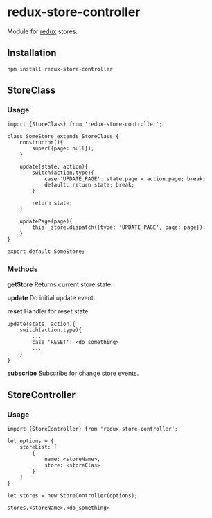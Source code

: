 # redux-store-controller 
Module for [redux](https://www.npmjs.com/package/redux) stores.

## Installation

```
npm install redux-store-controller
```

## StoreClass
### Usage

```
import {StoreClass} from 'redux-store-controller';

class SomeStore extends StoreClass {
	constructor(){
		super({page: null});
	}

	update(state, action){
		switch(action.type){
			case 'UPDATE_PAGE': state.page = action.page; break;
			default: return state; break;
		}

		return state;
	}

	updatePage(page){
		this._store.dispatch({type: 'UPDATE_PAGE', page: page});
	}
}

export default SomeStore;
```

### Methods
**getStore**
Returns current store state.

**update**
Do initial update event.

**reset**
Handler for reset state

```
update(state, action){
    switch(action.type){
        ...
        case 'RESET': <do_something>
        ...
    }
}
```
**subscribe**
Subscribe for change store events.


## StoreController
### Usage
```
import {StoreController} from 'redux-store-controller';

let options = {
    storeList: [
        {
            name: <storeName>,
            store: <storeClas>
        }
    ]
}

let stores = new StoreController(options);

stores.<storeName>.<do_something>
```